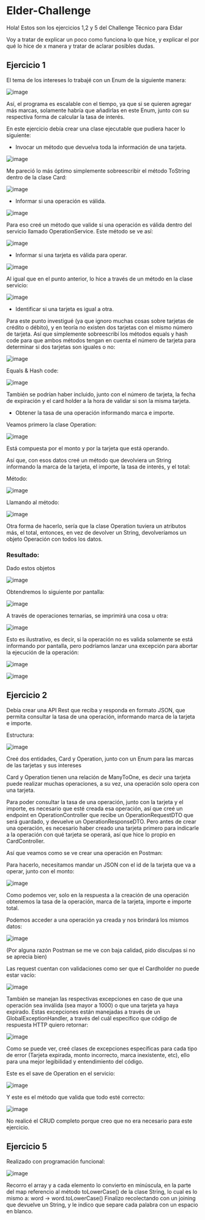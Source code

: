 # Elder-Challenge

Hola! Estos son los ejercicios 1,2 y 5 del Challenge Técnico para Eldar

Voy a tratar de explicar un poco como funciona lo que hice, y explicar el por qué lo hice de x manera y tratar de aclarar posibles dudas.

## Ejercicio 1

El tema de los intereses lo trabajé con un Enum de la siguiente manera:

![image](https://user-images.githubusercontent.com/87986166/190923937-fb82d89c-a342-46a7-b7f8-781bcefc0ba5.png)

Así, el programa es escalable con el tiempo, ya que si se quieren agregar más marcas, solamente habría que añadirlas en este Enum, junto con su respectiva forma de calcular la tasa de interés.

En este ejercicio debía crear una clase ejecutable que pudiera hacer lo siguiente: 

- Invocar un método que devuelva toda la información de una tarjeta.

![image](https://user-images.githubusercontent.com/87986166/190923720-a1b6b8ee-c50a-422e-a8e5-322a2b752faf.png)


Me pareció lo más óptimo simplemente sobreescribir el método ToString dentro de la clase Card:


![image](https://user-images.githubusercontent.com/87986166/190922577-a66343ea-b010-43ae-9ac7-9a74f1b61ce0.png)

- Informar si una operación es válida.

![image](https://user-images.githubusercontent.com/87986166/190922464-9e151d42-3933-4b9d-aa80-3c9a3899de73.png)

Para eso creé un método que valide si una operación es válida dentro del servicio llamado OperationService. Este método se ve así:

![image](https://user-images.githubusercontent.com/87986166/190922563-285b5858-980a-4005-bec9-b6b387d1ffce.png)

- Informar si una tarjeta es válida para operar.

![image](https://user-images.githubusercontent.com/87986166/190922652-32b67526-9296-4113-a149-0a0e58cab4b2.png)

Al igual que en el punto anterior, lo hice a través de un método en la clase servicio:

![image](https://user-images.githubusercontent.com/87986166/190922667-fb21eac8-8f61-4ceb-85fd-281a631a8e9a.png)

- Identificar si una tarjeta es igual a otra.

Para este punto investigué (ya que ignoro muchas cosas sobre tarjetas de crédito o débito), y en teoría no existen dos tarjetas con el mismo número de tarjeta. Así que simplemente sobreescribí los métodos equals y hash code para que ambos métodos tengan en cuenta el número de tarjeta para determinar si dos tarjetas son iguales o no:

![image](https://user-images.githubusercontent.com/87986166/190922827-b07e25fd-40cd-4e1f-bc6a-8507a30ca3fa.png)

Equals & Hash code:

![image](https://user-images.githubusercontent.com/87986166/190922952-e1e9c4a2-ae68-4215-8d28-1687eb756fd5.png)

También se podrían haber incluido, junto con el número de tarjeta, la fecha de expiración y el card holder a la hora de validar si son la misma tarjeta.

- Obtener la tasa de una operación informando marca e importe. 

Veamos primero la clase Operation:

![image](https://user-images.githubusercontent.com/87986166/190923115-9edbba5a-7230-49c7-a982-a345bbf69106.png)

Está compuesta por el monto y por la tarjeta que está operando.

Así que, con esos datos creé un método que devolviera un String informando la marca de la tarjeta, el importe, la tasa de interés, y el total:

Método: 

![image](https://user-images.githubusercontent.com/87986166/190923196-8725be21-0cd3-48e2-b52c-043effcc8f2c.png)

Llamando al método:

![image](https://user-images.githubusercontent.com/87986166/190923091-f6c8c131-e5d5-4e29-b042-adee7b8063e1.png)

Otra forma de hacerlo, sería que la clase Operation tuviera un atributos más, el total, entonces, en vez de devolver un String, devolveríamos un objeto Operación con todos los datos.

### Resultado:

Dado estos objetos 

![image](https://user-images.githubusercontent.com/87986166/190923367-ef706834-b702-4814-b854-8c18cce1cd2b.png)

Obtendremos lo siguiente por pantalla:

![image](https://user-images.githubusercontent.com/87986166/190923392-35302b83-9251-4fa9-a4af-534988055023.png)

A través de operaciones ternarias, se imprimirá una cosa u otra:

![image](https://user-images.githubusercontent.com/87986166/190923548-be6b14d1-9394-40e4-a137-44f66c6f1177.png)

Esto es ilustrativo, es decir, si la operación no es valida solamente se está informando por pantalla, pero podríamos lanzar una excepción para abortar la ejecución de la operación:

![image](https://user-images.githubusercontent.com/87986166/190923674-9671ffa8-df3f-435c-86d8-eba77c7e6129.png)


![image](https://user-images.githubusercontent.com/87986166/190923651-d1e746e8-521d-4821-97e8-63985a9c28b6.png)


## Ejercicio 2

Debía crear una API Rest que reciba y responda en formato JSON, que permita consultar la tasa de una operación, informando marca de la tarjeta e importe.

Estructura:

![image](https://user-images.githubusercontent.com/87986166/190924004-cb16c45f-b50c-482d-b5e7-fec31ad2db37.png)

Creé dos entidades, Card y Operation, junto con un Enum para las marcas de las tarjetas y sus intereses

Card y Operation tienen una relación de ManyToOne, es decir una tarjeta puede realizar muchas operaciones, a su vez, una operación solo opera con una tarjeta.

Para poder consultar la tasa de una operación, junto con la tarjeta y el importe, es necesario que esté creada esa operación, así que creé un endpoint en OperationController que recibe un OperationRequestDTO que será guardado, y devuelve un OperationResponseDTO. Pero antes de crear una operación, es necesario haber creado una tarjeta primero para indicarle a la operación con qué tarjeta se operará, así que hice lo propio en CardController.

Así que veamos como se ve crear una operación en Postman: 

Para hacerlo, necesitamos mandar un JSON con el id de la tarjeta que va a operar, junto con el monto:

![image](https://user-images.githubusercontent.com/87986166/190924340-3f7fbc34-18fc-4784-90c4-253725dcb8f7.png)

Como podemos ver, solo en la respuesta a la creación de una operación obtenemos la tasa de la operación, marca de la tarjeta, importe e importe total.

Podemos acceder a una operación ya creada y nos brindará los mismos datos:

![image](https://user-images.githubusercontent.com/87986166/190924435-6732e81e-3197-4cdf-87d7-5ccdf96481ea.png)

(Por alguna razón Postman se me ve con baja calidad, pido disculpas si no se aprecia bien)

Las request cuentan con validaciones como ser que el Cardholder no puede estar vacío:

![image](https://user-images.githubusercontent.com/87986166/190924506-3eca6132-9c4d-4551-b87f-9ec31867004f.png)

También se manejan las respectivas excepciones en caso de que una operación sea inválida (sea mayor a 1000) o que una tarjeta ya haya expirado. Estas excepciones están manejadas a través de un GlobalExceptionHandler, a través del cuál especifico que código de respuesta HTTP quiero retornar:

![image](https://user-images.githubusercontent.com/87986166/190924571-4ac7423b-f41a-4057-a505-fbe7d39a015b.png)

Como se puede ver, creé clases de excepciones específicas para cada tipo de error (Tarjeta expirada, monto incorrecto, marca inexistente, etc), ello para una mejor legibilidad y entendimiento del código.

Este es el save de Operation en el servicio:

![image](https://user-images.githubusercontent.com/87986166/190924649-ff297d06-2a66-4bac-bce6-c0e79d559a80.png)

Y este es el método que valida que todo esté correcto:

![image](https://user-images.githubusercontent.com/87986166/190924697-0a9405c7-76a6-4a03-ab41-d24a6c4d7c9f.png)

No realicé el CRUD completo porque creo que no era necesario para este ejercicio.

## Ejercicio 5

Realizado con programación funcional:

![image](https://user-images.githubusercontent.com/87986166/190924848-1a80b8ad-c5bd-4bc8-af80-3f3607381025.png)

Recorro el array y a cada elemento lo convierto en minúscula, en la parte del map referencio al método toLowerCase() de la clase String, lo cual es lo mismo a: word -> word.toLowerCase()
Finalizo recolectando con un joining que devuelve un String, y le indico que separe cada palabra con un espacio en blanco.

